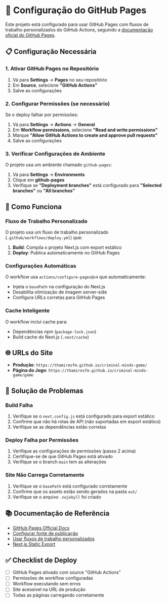 # 🚀 Configuração do GitHub Pages

Este projeto está configurado para usar GitHub Pages com fluxos de trabalho personalizados do GitHub Actions, seguindo a [documentação oficial do GitHub Pages](https://docs.github.com/pt/pages).

## 📋 Configuração Necessária

### 1. Ativar GitHub Pages no Repositório

1. Vá para **Settings** → **Pages** no seu repositório
2. Em **Source**, selecione **"GitHub Actions"**
3. Salve as configurações

### 2. Configurar Permissões (se necessário)

Se o deploy falhar por permissões:

1. Vá para **Settings** → **Actions** → **General**
2. Em **Workflow permissions**, selecione **"Read and write permissions"**
3. Marque **"Allow GitHub Actions to create and approve pull requests"**
4. Salve as configurações

### 3. Verificar Configurações de Ambiente

O projeto usa um ambiente chamado `github-pages`:

1. Vá para **Settings** → **Environments**
2. Clique em **github-pages**
3. Verifique se **"Deployment branches"** está configurado para **"Selected branches"** ou **"All branches"**

## 🔧 Como Funciona

### Fluxo de Trabalho Personalizado

O projeto usa um fluxo de trabalho personalizado (`.github/workflows/deploy.yml`) que:

1. **Build**: Compila o projeto Next.js com export estático
2. **Deploy**: Publica automaticamente no GitHub Pages

### Configurações Automáticas

O workflow usa `actions/configure-pages@v4` que automaticamente:

- Injeta o `basePath` na configuração do Next.js
- Desabilita otimização de imagem server-side  
- Configura URLs corretas para GitHub Pages

### Cache Inteligente

O workflow inclui cache para:
- Dependências npm (`package-lock.json`)
- Build cache do Next.js (`.next/cache`)

## 🌐 URLs do Site

- **Produção**: `https://thamiresfm.github.io/criminal-minds-game/`
- **Página do Jogo**: `https://thamiresfm.github.io/criminal-minds-game/game`

## 🐛 Solução de Problemas

### Build Falha

1. Verifique se o `next.config.js` está configurado para export estático
2. Confirme que não há rotas de API (não suportadas em export estático)
3. Verifique se as dependências estão corretas

### Deploy Falha por Permissões

1. Verifique as configurações de permissões (passo 2 acima)
2. Certifique-se de que GitHub Pages está ativado
3. Verifique se o branch `main` tem as alterações

### Site Não Carrega Corretamente

1. Verifique se o `basePath` está configurado corretamente
2. Confirme que os assets estão sendo gerados na pasta `out/`
3. Verifique se o arquivo `.nojekyll` foi criado

## 📚 Documentação de Referência

- [GitHub Pages Official Docs](https://docs.github.com/pt/pages)
- [Configurar fonte de publicação](https://docs.github.com/pt/pages/getting-started-with-github-pages/configuring-a-publishing-source-for-your-github-pages-site)
- [Usar fluxos de trabalho personalizados](https://docs.github.com/pt/pages/getting-started-with-github-pages/using-custom-github-actions-workflows-with-github-pages)
- [Next.js Static Export](https://nextjs.org/docs/app/building-your-application/deploying/static-exports)

## ✅ Checklist de Deploy

- [ ] GitHub Pages ativado com source "GitHub Actions"
- [ ] Permissões de workflow configuradas
- [ ] Workflow executando sem erros
- [ ] Site acessível na URL de produção
- [ ] Todas as páginas carregando corretamente 